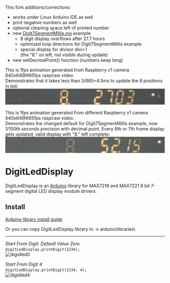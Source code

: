 This fork additions/corrections:
* works under Linux Arduino IDE as well
* print negative numbers as well
* optional cleaning space left of printed number
* new [Digit7SegmentMillis.ino](examples/Digit7SegmentMillis/Digit7SegmentMillis.ino) example 
  * 8 digit display overflows after 27.7 hours
  * optimized loop directions for Digit7SegmentMillis example
  * special display for divisor divi>1  
    (the "8." on left, not visible during update)
* new setDecimalPoint() function (numbers keep long)

This is 1fps animation generated from Raspberry v1 camera 640x64@665fps raspiraw video.  
Demonstrates that it takes less than 3/665=4.5ms to update the 8 positions in led:  
![led.anim.gif](led.anim.gif)

This is 1fps animation generated from different Raspberry v1 camera 640x64@665fps raspiraw video.  
Demonstrates the changed default for Digit7SegmentMillis example, now 1/100th seconds precision with decimal point. Every 6th or 7th frame display gets updated, valid display with "8." left complete: 
![led2.anim.gif](led2.anim.gif)

DigitLedDisplay
==========
DigitLedDisplay is an [Arduino](http://arduino.cc) library for MAX7219 and MAX7221 8 bit 7-segment digital LED display module drivers.

Install
-------
[Arduino library install guide](https://www.arduino.cc/en/Guide/Libraries)

Or you can copy DigitLedDisplay library to -> arduino\libraries\

-------
*Start From Digit: Default Value Zero*\
`digitLedDisplay.printDigit(1234);`\
![digidled0](https://cloud.githubusercontent.com/assets/3593584/26308379/a9b9fd84-3f01-11e7-924b-f0f810f4d22a.jpg)

*Start From Digit 4*\
`digitLedDisplay.printDigit(1234, 4);`\
![digidled4](https://cloud.githubusercontent.com/assets/3593584/26308387/b0f90c7a-3f01-11e7-93a0-2834827b2145.jpg)
